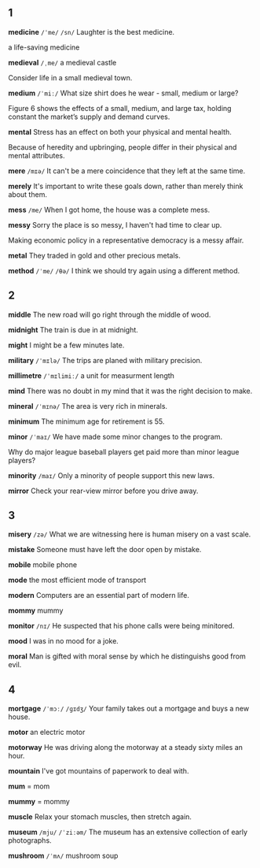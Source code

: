 ## 1
**medicine** 
`/ˈme/` `/sn/`
Laughter is the best medicine.

a life-saving medicine

**medieval** 
`/ˌme/`
a medieval castle

Consider life in a small medieval town. 

**medium** 
`/ˈmiː/`
What size shirt does he wear - small, medium or large?

Figure 6 shows the effects of a small, medium, and large tax, holding constant the market’s supply and demand curves. 

**mental** 
Stress has an effect on both your physical and mental health.

Because of heredity and upbringing, people differ in their physical and mental attributes.

**mere** 
`/mɪə/`
It can't be a mere coincidence that they left at the same time.

**merely** 
It's important to write these goals down, rather than merely think about them.

**mess** 
`/me/`
When I got home, the house was a complete mess.

**messy** 
Sorry the place is so messy, I haven't had time to clear up.

Making economic policy in a representative democracy is a messy affair. 

**metal** 
They traded in gold and other precious metals.

**method** 
`/ˈme/` `/θə/`
I think we should try again using a different method.

## 2
**middle** 
The new road will go right through the middle of wood.

**midnight** 
The train is due in at midnight.

**might** 
I might be a few minutes late.

**military** 
`/ˈmɪlə/`
The trips are planed with military precision.

**millimetre** 
`/ˈmɪlimiː/`
a unit for measurment length

**mind** 
There was no doubt in my mind that it was the right decision to make.

**mineral** 
`/ˈmɪnə/`
The area is very rich in minerals.

**minimum** 
The minimum age for retirement is 55.

**minor** 
`/ˈmaɪ/`
We have made some minor changes to the program.

Why do major league baseball players get paid more than minor league players?

**minority** 
`/maɪ/`
Only a minority of people support this new laws.

**mirror** 
Check your rear-view mirror before you drive away.

## 3
**misery** 
`/zə/`
What we are witnessing here is human misery on a vast scale.

**mistake** 
Someone must have left the door open by mistake.

**mobile** 
mobile phone

**mode** 
the most efficient mode of transport

**modern** 
Computers are an essential part of modern life.

**mommy** 
mummy

**monitor** 
`/nɪ/`
He suspected that his phone calls were being minitored.

**mood** 
I was in no mood for a joke.

**moral** 
Man is gifted with moral sense by which he distinguishs good from evil.

## 4
**mortgage** 
`/ˈmɔː/` `/ɡɪdʒ/`
Your family takes out a mortgage and buys a new house.

**motor** 
an electric motor

**motorway** 
He was driving along the motorway at a steady sixty miles an hour.

**mountain** 
I've got mountains of paperwork to deal with.

**mum** 
 = mom

**mummy** 
 = mommy

**muscle** 
Relax your stomach muscles, then stretch again.

**museum** 
`/mju/` `/ˈziːəm/`
The museum has an extensive collection of early photographs.

**mushroom** 
`/ˈmʌ/`
mushroom soup